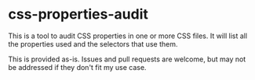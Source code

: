 # css-properties-audit

This is a tool to audit CSS properties in one or more CSS files. It will list all the properties used and the selectors that use them.

This is provided as-is. Issues and pull requests are welcome, but may not be addressed if they don't fit my use case.
